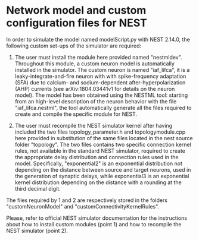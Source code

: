 # Network model and custom configuration files for NEST

In order to simulate the model named modelScript.py with NEST 2.14.0, the following custom set-ups of the simulator are required:

1. The user must install the module here provided named "nestmldev". Throughout this module, a custom neuron model is automatically installed in the simulator. The custom neuron is named "iaf_lifca", it is a leaky-integrate-and-fire neuron with with spike-frequency adaptation (SFA) due to calcium- and sodium-dependent after-hyperpolarization (AHP) currents (see arXiv:1804.03441v1 for details on the neuron model). The model has been obtained using the NESTML tool: starting from an high-level description of the neuron behavior with the file "iaf_lifca.nestml", the tool automatically generate all the files required to create and compile the specific module for NEST.

2. The user must recompile the NEST simulator kernel after having included the two files topology_parameter.h and topologymodule.cpp here provided in substitution of the same files located in the nest source folder "topology". The two files contains two specific connection kernel rules, not available in the standard NEST simulator, required to create the appropriate delay distribution and connection rules used in the model. Specifically, "exponential2" is an exponential distribution not depending on the distance between source and target neurons, used in the generation of synaptic delays, while exponential3 is an exponential kernel distribution depending on the distance with a rounding at the third decimal digit.

The files required by 1 and 2 are respectively stored in the folders "customNeuronModel" and "customConnectivityKernelRules".

Please, refer to official NEST simulator documentation for the instructions about how to install custom modules (point 1) and how to recompile the NEST simulator (point 2).

